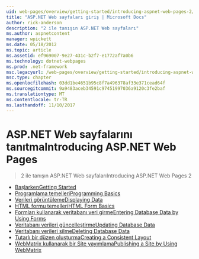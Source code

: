 ```yaml
---
uid: web-pages/overview/getting-started/introducing-aspnet-web-pages-2/index
title: "ASP.NET Web sayfaları giriş | Microsoft Docs"
author: rick-anderson
description: "2 ile tanışın ASP.NET Web sayfaları"
ms.author: aspnetcontent
manager: wpickett
ms.date: 05/18/2012
ms.topic: article
ms.assetid: ef969007-9e27-431c-b2f7-e1772af7a0b6
ms.technology: dotnet-webpages
ms.prod: .net-framework
msc.legacyurl: /web-pages/overview/getting-started/introducing-aspnet-web-pages-2
msc.type: chapter
ms.openlocfilehash: 03dd1be4651b95c8f7a496378af33e371cead64f
ms.sourcegitcommit: 9a9483aceb34591c97451997036a9120c3fe2baf
ms.translationtype: MT
ms.contentlocale: tr-TR
ms.lasthandoff: 11/10/2017
---
```

<a name="introducing-aspnet-web-pages"></a><span data-ttu-id="41a36-103">ASP.NET Web sayfalarını tanıtma</span><span class="sxs-lookup"><span data-stu-id="41a36-103">Introducing ASP.NET Web Pages</span></span>
====================
> <span data-ttu-id="41a36-104">2 ile tanışın ASP.NET Web sayfaları</span><span class="sxs-lookup"><span data-stu-id="41a36-104">Introducing ASP.NET Web Pages 2</span></span>


- [<span data-ttu-id="41a36-105">Başlarken</span><span class="sxs-lookup"><span data-stu-id="41a36-105">Getting Started</span></span>](getting-started.md)
- [<span data-ttu-id="41a36-106">Programlama temelleri</span><span class="sxs-lookup"><span data-stu-id="41a36-106">Programming Basics</span></span>](intro-to-web-pages-programming.md)
- [<span data-ttu-id="41a36-107">Verileri görüntüleme</span><span class="sxs-lookup"><span data-stu-id="41a36-107">Displaying Data</span></span>](displaying-data.md)
- [<span data-ttu-id="41a36-108">HTML formu temelleri</span><span class="sxs-lookup"><span data-stu-id="41a36-108">HTML Form Basics</span></span>](form-basics.md)
- [<span data-ttu-id="41a36-109">Formları kullanarak veritabanı veri girme</span><span class="sxs-lookup"><span data-stu-id="41a36-109">Entering Database Data by Using Forms</span></span>](entering-data.md)
- [<span data-ttu-id="41a36-110">Veritabanı verileri güncelleştirme</span><span class="sxs-lookup"><span data-stu-id="41a36-110">Updating Database Data</span></span>](updating-data.md)
- [<span data-ttu-id="41a36-111">Veritabanı verileri silme</span><span class="sxs-lookup"><span data-stu-id="41a36-111">Deleting Database Data</span></span>](deleting-data.md)
- [<span data-ttu-id="41a36-112">Tutarlı bir düzen oluşturma</span><span class="sxs-lookup"><span data-stu-id="41a36-112">Creating a Consistent Layout</span></span>](layouts.md)
- [<span data-ttu-id="41a36-113">WebMatrix kullanarak bir Site yayımlama</span><span class="sxs-lookup"><span data-stu-id="41a36-113">Publishing a Site by Using WebMatrix</span></span>](publishing.md)

